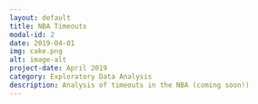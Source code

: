 ```yaml
---
layout: default
title: NBA Timeouts
modal-id: 2
date: 2019-04-01
img: cake.png
alt: image-alt
project-date: April 2019
category: Exploratory Data Analysis
description: Analysis of timeouts in the NBA (coming soon!)
---
```


